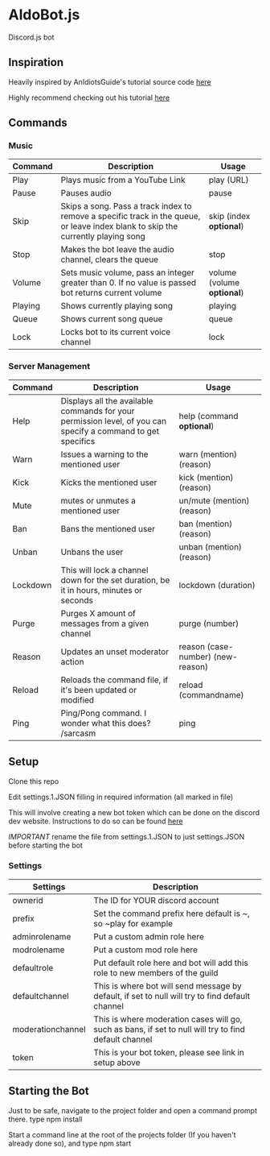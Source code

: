 # AldoBot.js
Discord.js bot

## Inspiration
Heavily inspired by AnIdiotsGuide's tutorial source code [here](https://github.com/AnIdiotsGuide/Tutorial-Bot)

Highly recommend checking out his tutorial [here](https://www.youtube.com/watch?v=rVfjZrqoQ7o&list=PLR2_rarYLHfg6ZJqq0WTMmI9uLcd7_GRO)

## Commands
### Music
| Command       | Description   | Usage |
| ------------- | ------------- | ----- |
| Play          | Plays music from a YouTube Link  | play (URL) |
| Pause  | Pauses audio  | pause |
| Skip | Skips a song. Pass a track index to remove a specific track in the queue, or leave index blank to skip the currently playing song | skip (index **optional**) |
| Stop | Makes the bot leave the audio channel, clears the queue | stop |
| Volume | Sets music volume, pass an integer greater than 0. If no value is passed bot returns current volume | volume (volume **optional**) |
| Playing | Shows currently playing song | playing |
| Queue | Shows current song queue | queue |
| Lock  | Locks bot to its current voice channel | lock |

### Server Management
| Command     | Description   | Usage |
| ----------- | ------------- | ----- |
| Help        | Displays all the available commands for your permission level, of you can specify a command to get specifics | help (command **optional**) |
| Warn        | Issues a warning to the mentioned user | warn (mention) (reason) |
| Kick        | Kicks the mentioned user | kick (mention) (reason) | 
| Mute        | mutes or unmutes a mentioned user | un/mute (mention) (reason) |
| Ban         | Bans the mentioned user | ban (mention) (reason) |
| Unban       | Unbans the user | unban (mention) (reason) |
| Lockdown    | This will lock a channel down for the set duration, be it in hours, minutes or seconds | lockdown (duration) |
| Purge       | Purges X amount of messages from a given channel | purge (number) |
| Reason      | Updates an unset moderator action | reason (case-number) (new-reason) |
| Reload      | Reloads the command file, if it\'s been updated or modified | reload (commandname) |
| Ping        | Ping/Pong command. I wonder what this does? /sarcasm | ping |

## Setup
Clone this repo

Edit settings.1.JSON filling in required information (all marked in file)

This will involve creating a new bot token which can be done on the discord dev website. Instructions to do so can be found [here](https://github.com/reactiflux/discord-irc/wiki/Creating-a-discord-bot-&-getting-a-token)

*IMPORTANT* rename the file from settings.1.JSON to just settings.JSON before starting the bot 

### Settings
| Settings   | Description |
|------------|-------------|
| ownerid    | The ID for YOUR discord account |
| prefix     | Set the command prefix here default is ~, so ~play for example |
| adminrolename | Put a custom admin role here |
| modrolename| Put a custom mod role here | 
| defaultrole | Put default role here and bot will add this role to new members of the guild | 
| defaultchannel | This is where bot will send message by default, if set to null will try to find default channel |
| moderationchannel | This is where moderation cases will go, such as bans, if set to null will try to find default channel | 
| token | This is your bot token, please see link in setup above | 

## Starting the Bot
Just to be safe, navigate to the project folder and open a command prompt there. type npm install

Start a command line at the root of the projects folder (If you haven't already done so), and type npm start

